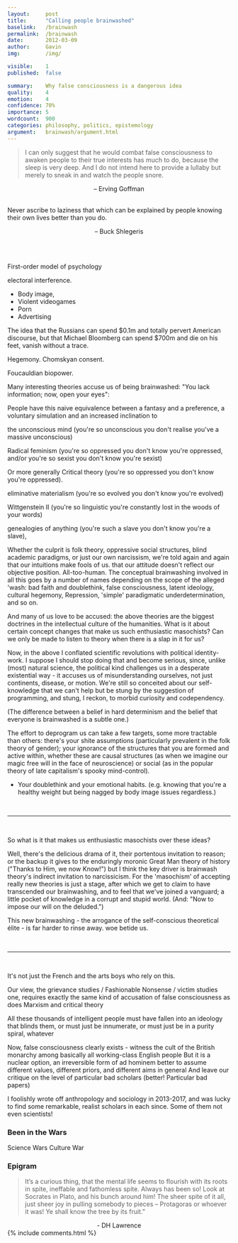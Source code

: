 ```yaml
---
layout:     post
title:      "Calling people brainwashed"
baselink:   /brainwash
permalink:  /brainwash
date:       2012-03-09
author:     Gavin   
img:        /img/

visible:    1
published:  false

summary:    Why false consciousness is a dangerous idea 
quality:    4
emotion: 	4
confidence: 70%
importance: 5
wordcount:  900
categories: philosophy, politics, epistemology
argument:   brainwash/argument.html
---
```



<!-- https://roamresearch.com/#/app/gleech/page/j9MYGZmzv -->
<!-- The evidence for superstimuli food and booze and drugs
 -->

> I can only suggest that he would combat false consciousness to awaken people to their true interests has much to do, because the sleep is very deep. And I do not intend here to provide a lullaby but merely to sneak in and watch the people snore.

<center>&#8211; Erving Goffman</center>

<br>

Never ascribe to laziness that which can be explained by people knowing their own lives better than you do. 

<center>&#8211; Buck Shlegeris</center>

<br><br>


First-order model of psychology

electoral interference.
- Body image,
- Violent videogames
- Porn
- Advertising


The idea that the Russians can spend $0.1m and totally pervert American discourse, but that Michael Bloomberg can spend $700m and die on his feet, vanish without a trace.

Hegemony. Chomskyan consent.

Foucauldian biopower.

Many interesting theories accuse us of being brainwashed: "You lack information; now, open your eyes":

People have this naive equivalence between a fantasy and a preference, a voluntary simulation and an increased inclination to 


<!-- Tectonics (on solid ground) -->

the unconscious mind (you're so unconscious you don't realise you've a massive unconscious)

<!-- Relativity (space-and-time is squishy; no space without objects; no one thing can move)

the Everett interpretation (all possible things actually happen)

the germ theory of disease (the world's so dirty you've no idea how dirty) -->

Radical feminism (you're so oppressed you don't know you're oppressed, and/or you're so sexist you don't know you're sexist)

Or more generally Critical theory (you're so oppressed you don't know you're oppressed).

eliminative materialism (you're so evolved you don't know you're evolved)

Wittgenstein II (you're so linguistic you're constantly lost in the woods of your words)

genealogies of anything (you're such a slave you don't know you're a slave),


<!-- I don’t know that I do suffer as a result of identifying with my thoughts; I don’t think that dissatisfaction lurks in every sensation I ever experience or also my whole life in retrospect. But the old claim, similar to Marxist or feminist ‘false consciousness’, is that I am too owned to realise I’m being owned: -->

<!-- > beginning meditators... report after days or weeks of intensive practice that their attention is carried away by thought every few seconds. This is actually progress. It takes a certain degree of concentration to even notice how distracted you are. -->

Whether the culprit is folk theory, oppressive social structures, blind academic paradigms, or just our own narcissism, we're told again and again that our intuitions make fools of us. that our attitude doesn't reflect our objective position. All-too-human. The conceptual brainwashing involved in all this goes by a number of names depending on the scope of the alleged 'wash: bad faith and doublethink, false consciousness, latent ideology, cultural hegemony, Repression, 'simple' paradigmatic underdetermination, and so on.

And many of us love to be accused: the above theories are the biggest doctrines in the intellectual culture of the humanities. What is it about certain concept changes that make us such enthusiastic masochists? Can we only be made to listen to theory when there is a slap in it for us?

Now, in the above I conflated scientific revolutions with political identity-work. I suppose I should stop doing that and become serious, since, unlike (most) natural science, the political kind challenges us in a desperate existential way - it accuses us of misunderstanding ourselves, not just continents, disease, or motion. We're still so conceited about our self-knowledge that we can't help but be stung by the suggestion of programming, and stung, I reckon, to morbid curiosity and codependency.

(The difference between a belief in hard determinism and the belief that everyone is brainwashed is a subtle one.)

The effort to deprogram us can take a few targets, some more tractable than others: there's your shite assumptions (particularly prevalent in the folk theory of gender); your ignorance of the structures that you are formed and active within, whether these are causal structures (as when we imagine our magic free will in the face of neuroscience) or social (as in the popular theory of late capitalism's spooky mind-control).

- Your doublethink and your emotional habits. (e.g. knowing that you're a healthy weight but being nagged by body image issues regardless.)

<br>

<hr>

<br>

So what is it that makes us enthusiastic masochists over these ideas?

Well, there's the delicious drama of it, their portentous invitation to reason; or the backup it gives to the enduringly moronic Great Man theory of history ("Thanks to Him, we now Know!") but I think the key driver is brainwash theory's indirect invitation to narcissicism. For the 'masochism' of accepting really new theories is just a stage, after which we get to claim to have transcended our brainwashing, and to feel that we've joined a vanguard; a little pocket of knowledge in a corrupt and stupid world. (And: "Now to impose our will on the deluded.")

This new brainwashing - the arrogance of the self-conscious theoretical élite - is far harder to rinse away. woe betide us.

<br>

<hr>

<br>

It's not just the French and the arts boys who rely on this.

Our view, the grievance studies / Fashionable Nonsense / victim studies one, requires exactly the same kind of accusation of false consciousness as does Marxism and critical theory

All these thousands of intelligent people must have fallen into an ideology that blinds them, or must just be innumerate, or must just be in a purity spiral, whatever

Now, false consciousness clearly exists - witness the cult of the British monarchy among basically all working-class English people But it is a nuclear option, an irreversible form of ad hominem
better to assume different values, different priors, and different aims in general And leave our critique on the level of particular bad scholars (better! Particular bad papers)

I foolishly wrote off anthropology and sociology in 2013-2017, and was lucky to find some remarkable, realist scholars in each since. Some of them not even scientists!





<div class="accordion">
	<h3>Been in the Wars</h3>
	<div>
		Science Wars
		Culture War
	</div>
	<!--  -->
	<h3>Epigram</h3>
	<div>
		<blockquote>
			It’s a curious thing, that the mental life seems to flourish with its roots in spite, ineffable and fathomless spite. Always has been so! Look at Socrates in Plato, and his bunch around him! The sheer spite of it all, just sheer joy in pulling somebody to pieces – Protagoras or whoever it was! Ye shall know the tree by its fruit.” 
		</blockquote>
		<center>  - DH Lawrence  </center>
	</div>
</div>
{%	include comments.html	%}


<br><br>